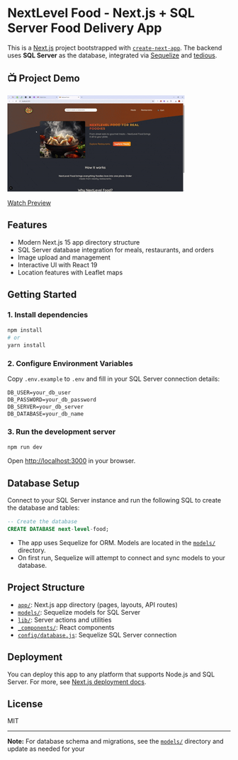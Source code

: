 # NextLevel Food  - Next.js + SQL Server Food Delivery App

This is a [Next.js](https://nextjs.org) project bootstrapped with [`create-next-app`](https://nextjs.org/docs/app/api-reference/cli/create-next-app). The backend uses **SQL Server** as the database, integrated via [Sequelize](https://sequelize.org/) and [tedious](https://www.npmjs.com/package/tedious).

## 📺 Project Demo

  ![File Uploader Package Project](./doc/nextLevel-food.gif)
  
   [Watch Preview](https://raw.githubusercontent.com/sumedha-softech/food-delivery-nextjs/main/doc/nextLevel-food.mp4)

## Features

- Modern Next.js 15 app directory structure
- SQL Server database integration for meals, restaurants, and orders
- Image upload and management
- Interactive UI with React 19
- Location features with Leaflet maps

## Getting Started

### 1. Install dependencies

```bash
npm install
# or
yarn install
```

### 2. Configure Environment Variables

Copy `.env.example` to `.env` and fill in your SQL Server connection details:

```
DB_USER=your_db_user
DB_PASSWORD=your_db_password
DB_SERVER=your_db_server
DB_DATABASE=your_db_name
```

### 3. Run the development server

```bash
npm run dev
```

Open [http://localhost:3000](http://localhost:3000) in your browser.

## Database Setup

Connect to your SQL Server instance and run the following SQL to create the database and tables:

```sql
-- Create the database
CREATE DATABASE next-level-food;
```

- The app uses Sequelize for ORM. Models are located in the [`models/`](models/) directory.
- On first run, Sequelize will attempt to connect and sync models to your database.

## Project Structure

- [`app/`](app/): Next.js app directory (pages, layouts, API routes)
- [`models/`](models/): Sequelize models for SQL Server
- [`lib/`](lib/): Server actions and utilities
- [`_components/`](./_components/): React components
- [`config/database.js`](config/database.js): Sequelize SQL Server connection

## Deployment

You can deploy this app to any platform that supports Node.js and SQL Server. For more, see [Next.js deployment docs](https://nextjs.org/docs/app/building-your-application/deploying).

## License

MIT

---

**Note:** For database schema and migrations, see the [`models/`](models/) directory and update as needed for your